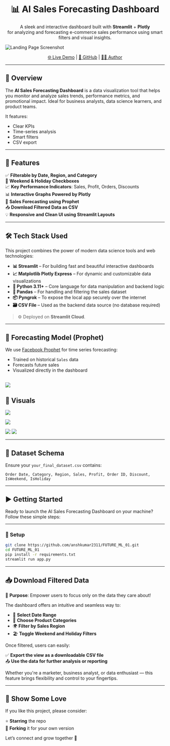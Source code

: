 <h1 align="center">📊 AI Sales Forecasting Dashboard</h1>
<p align="center">
  A sleek and interactive dashboard built with <strong>Streamlit</strong> + <strong>Plotly</strong><br>
  for analyzing and forecasting e-commerce sales performance using smart filters and visual insights.
</p>
<p align="center">
  
![Landing Page Screenshot](https://github.com/anshkumar2311/FUTURE_ML_01/blob/main/Assets/Screenshot_20250728_163609.png)
</p>

<p align="center">
  <a href="https://aisalesforecasting.streamlit.app/">🌐 Live Demo</a> |
  <a href="https://github.com/anshkumar2311/FUTURE_ML_01">🔗 GitHub</a> |
  <a href="https://www.linkedin.com/in/ansh-kumar-747009311/">👨‍💻 Author</a>
</p>

---

## 🚀 Overview

The **AI Sales Forecasting Dashboard** is a data visualization tool that helps you monitor and analyze sales trends, performance metrics, and promotional impact. Ideal for business analysts, data science learners, and product teams.

It features:
- Clear KPIs
- Time-series analysis
- Smart filters
- CSV export

---

## 🧩 Features

✅ **Filterable by Date, Region, and Category**  
📅 **Weekend & Holiday Checkboxes**  
📈 **Key Performance Indicators**: Sales, Profit, Orders, Discounts  
📊 **Interactive Graphs Powered by Plotly**  
🔮 **Sales Forecasting using Prophet**  
📥 **Download Filtered Data as CSV**  
💡 **Responsive and Clean UI using Streamlit Layouts**

---

## 🛠 Tech Stack Used

This project combines the power of modern data science tools and web technologies:

- **📊 Streamlit** – For building fast and beautiful interactive dashboards
- **📈 Matplotlib Plotly Express** – For dynamic and customizable data visualizations
- **🐍 Python 3.11+** – Core language for data manipulation and backend logic
- **🧮 Pandas** – For handling and filtering the sales dataset
- **📦 Pyngrok** – To expose the local app securely over the internet
- **🗃️ CSV File** – Used as the backend data source (no database required)

> ⚙️ Deployed on **Streamlit Cloud**.

---

## 🔮 Forecasting Model (Prophet)

We use [Facebook Prophet](https://facebook.github.io/prophet/) for time series forecasting:
- Trained on historical `Sales` data
- Forecasts future sales
- Visualized directly in the dashboard
  
![](https://github.com/anshkumar2311/FUTURE_ML_01/blob/main/Assets/Screenshot_20250728_163658.png)
---

## 📌 Visuals
![](https://github.com/anshkumar2311/FUTURE_ML_01/blob/main/Assets/download%20(1).png)
 
![](https://github.com/anshkumar2311/FUTURE_ML_01/blob/main/Assets/Screenshot_20250727_222450.png)

![](https://github.com/anshkumar2311/FUTURE_ML_01/blob/main/Assets/download%20(2).png)
![](https://github.com/anshkumar2311/FUTURE_ML_01/blob/main/Assets/Screenshot_20250727_222926.png)

---

## 📁 Dataset Schema

Ensure your `your_final_dataset.csv` contains:

```csv
Order Date, Category, Region, Sales, Profit, Order ID, Discount, IsWeekend, IsHoliday
```
---

## ▶️ Getting Started

Ready to launch the AI Sales Forecasting Dashboard on your machine? Follow these simple steps:

---

### 🔧 Setup

```bash
git clone https://github.com/anshkumar2311/FUTURE_ML_01.git
cd FUTURE_ML_01
pip install -r requirements.txt
streamlit run app.py
```
---

## 📥 Download Filtered Data

🎯 **Purpose**: Empower users to focus only on the data they care about!

The dashboard offers an intuitive and seamless way to:

- 📅 **Select Date Range**
- 🛒 **Choose Product Categories**
- 🌍 **Filter by Sales Region**
- 🏖️ **Toggle Weekend and Holiday Filters**

Once filtered, users can easily:

✅ **Export the view as a downloadable CSV file**  
📤 **Use the data for further analysis or reporting**

Whether you're a marketer, business analyst, or data enthusiast — this feature brings flexibility and control to your fingertips.

---

## 🌟 Show Some Love

If you like this project, please consider:

⭐️ **Starring** the repo  
🍴 **Forking** it for your own version  

Let’s connect and grow together 🚀

